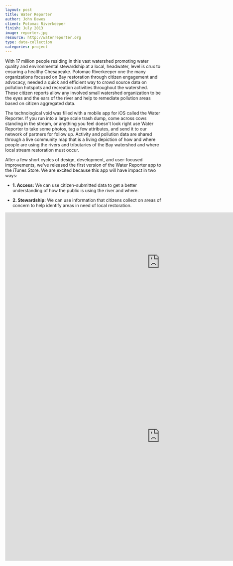 ```yaml
---
layout: post
title: Water Reporter
author: John Dawes
client: Potomac Riverkeeper
finish: July 2013
image: reporter.jpg
resource: http://waterreporter.org
type: data-collection
categories: project
---
```


With 17 million people residing in this vast watershed promoting water quality and environmental stewardship at a local, headwater, level is crux to ensuring a healthy Chesapeake. Potomac Riverkeeper one the many organizations focused on Bay restoration through citizen engagement and advocacy, needed a quick and efficient way to crowd source data on pollution hotspots and recreation activities throughout the watershed. These citizen reports allow any involved small watershed organization to be the eyes and the ears of the river and help to remediate pollution areas based on citizen aggregated data.

The technological void was filled with a mobile app for iOS called the Water Reporter. If you run into a large scale trash dump, come across cows standing in the stream, or anything you feel doesn't look right use Water Reporter to take some photos, tag a few attributes, and send it to our network of partners for follow up. Activity and pollution data are shared through a live community map that is a living depiction of how and where people are using the rivers and tributaries of the Bay watershed and where local stream restoration must occur.

After a few short cycles of design, development, and user-focused improvements, we've released the first version of the Water Reporter app to the iTunes Store. We are excited because this app will have impact in two ways:

+ <strong>1. Access:</strong> We can use citizen-submitted data to get a better understanding of how the public is using the river and where.


+ <strong>2. Stewardship:</strong> We can use information that citizens collect on areas of concern to help identify areas in need of local restoration.

<iframe src="http://www.viableindustries.com/viz/water-reporter/" height="320" width="992" frameborder="0"></iframe>

<iframe src="http://chesapeakec.maps.arcgis.com/home/webmap/embedViewer.html?webmap=77777d532d0748a2a9f67d6d0cf860da&amp;extent=-82.667,36.2512,-68.4837,43.0912&amp;zoom=true" height="800" width="992" frameborder="0" marginwidth="0" marginheight="0" scrolling="no"></iframe>